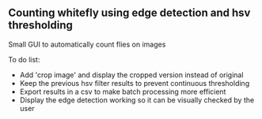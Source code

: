 ## Counting whitefly using edge detection and hsv thresholding ##

Small GUI to automatically count flies on images 

To do list:
- Add 'crop image' and display the cropped version instead of original
- Keep the previous hsv filter results to prevent continuous thresholding
- Export results in a csv to make batch processing more efficient
- Display the edge detection working so it can be visually checked by the user


